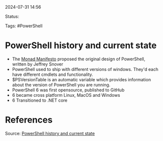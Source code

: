 2024-07-31 14:56

Status:

Tags: #PowerShell

# PowerShell history and current state

- The [Monad Manifesto](https://msdnshared.blob.core.windows.net/media/MSDNBlogsFS/prod.evol.blogs.msdn.com/CommunityServer.Components.PostAttachments/00/01/91/05/67/Monad%20Manifesto%20-%20Public.doc)  proposed the original design of PowerShell, written by Jeffrey Snover
- PowerShell used to ship with different versions of windows. They'd each have different cmdlets and functionality. 
- $PSVersionTable is an automatic variable which provides information about the version of PowerShell you are running.
- PowerShell 6 was first opensource, published to GitHub
- 6 became cross platform Linux, MacOS and Windows
- 6 Transitioned to .NET core

# References
Source: [PowerShell history and current state](https://www.youtube.com/watch?v=nQTZRJjcuE4&list=PL2j0_s2VJe2hzQuQyn6yfMS2olhhs4UnQ&index=4) 